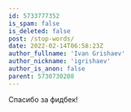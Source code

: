 ```yaml
---
id: 5733777352
is_spam: false
is_deleted: false
post: /stop-words/
date: 2022-02-14T06:58:23Z
author_fullname: 'Ivan Grishaev'
author_nickname: 'igrishaev'
author_is_anon: false
parent: 5730730208
---
```


<p>Спасибо за фидбек!</p>
